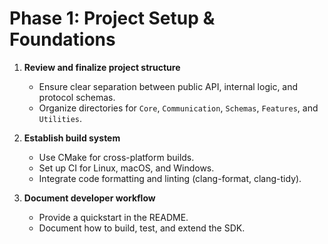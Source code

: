 # Phase 1: Project Setup & Foundations

1. **Review and finalize project structure**
   - Ensure clear separation between public API, internal logic, and protocol schemas.
   - Organize directories for `Core`, `Communication`, `Schemas`, `Features`, and `Utilities`.

2. **Establish build system**
   - Use CMake for cross-platform builds.
   - Set up CI for Linux, macOS, and Windows.
   - Integrate code formatting and linting (clang-format, clang-tidy).

3. **Document developer workflow**
   - Provide a quickstart in the README.
   - Document how to build, test, and extend the SDK.
